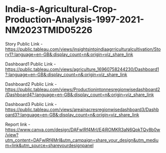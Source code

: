 # India-s-Agricultural-Crop-Production-Analysis-1997-2021-NM2023TMID05226


Story Public Link - https://public.tableau.com/views/insightsintoindiaagrriculturalcultivation/Story1?:language=en-GB&:display_count=n&:origin=viz_share_link

Dashboard1 Public Link - https://public.tableau.com/views/agriculture_16960758244230/Dashboard1?:language=en-GB&:display_count=n&:origin=viz_share_link

Dashboard2 Public Link - https://public.tableau.com/views/Productionintonnesregionwisedashboard2/Dashboard4?:language=en-GB&:display_count=n&:origin=viz_share_link

Dashboard3 Public Link - https://public.tableau.com/views/areainacresregionwisedashboard3/Dashboard3?:language=en-GB&:display_count=n&:origin=viz_share_link

Report link - https://www.canva.com/design/DAFwlRf4MrI/E4iROMKR3aN6QpkTQy8b0w/view?utm_content=DAFwlRf4MrI&utm_campaign=share_your_design&utm_medium=link&utm_source=shareyourdesignpanel



